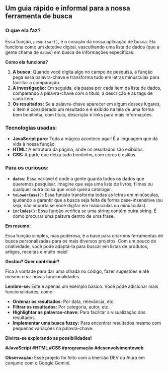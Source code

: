 ## **Um guia rápido e informal para a nossa ferramenta de busca**

### **O que ela faz?**

Essa função, `pesquisar()`, é o coração da nossa aplicação de busca. Ela funciona como um detetive digital, vasculhando uma lista de dados (que a gente chama de `dados`) em busca de informações específicas.

**Como ela funciona?**

1. **A busca:** Quando você digita algo no campo de pesquisa, a função pega essa palavra-chave e transforma tudo em letras minúsculas para facilitar a comparação.
2. **A investigação:** Em seguida, ela passa por cada item da lista de dados, comparando a palavra-chave com o título, a descrição e as tags de cada item.
3. **Os resultados:** Se a palavra-chave aparecer em algum desses lugares, o item é considerado um resultado e é exibido na tela de uma forma bem bonitinha, com título, descrição e links para mais informações.

### **Tecnologias usadas:**

* **JavaScript puro:** Toda a mágica acontece aqui! É a linguagem que dá vida à nossa função.
* **HTML:** A estrutura da página, onde os resultados são exibidos.
* **CSS:** A parte que deixa tudo bonitinho, com cores e estilos.

### **Para os curiosos:**

* **`dados`:** Essa variável é onde a gente guarda todos os dados que queremos pesquisar. Imagine que seja uma lista de livros, filmes ou qualquer outra coisa que você queira catalogar.
* **`toLowerCase()`:** Essa função transforma todas as letras em minúsculas, ajudando a garantir que a busca seja feita de forma case-insensitive (ou seja, não importa se você digitar em maiúsculas ou minúsculas).
* **`includes()`:** Essa função verifica se uma string contém outra string. É como procurar uma palavra dentro de uma frase.

**Em resumo:**

Essa função simples, mas poderosa, é a base para criarmos ferramentas de busca personalizadas para os mais diversos projetos. Com um pouco de criatividade, você pode adaptá-la para buscar em listas de produtos, artigos, receitas e muito mais!

**Gostou? Quer contribuir?**

Fica à vontade para dar uma olhada no código, fazer sugestões e até mesmo criar novas funcionalidades. 

**Lembre-se:** Este é apenas um exemplo básico. Você pode adicionar mais funcionalidades, como:

* **Ordenar os resultados:** Por data, relevância, etc.
* **Filtrar os resultados:** Por categoria, autor, etc.
* **Highlightar as palavras-chave:** Para facilitar a visualização dos resultados.
* **Implementar uma busca fuzzy:** Para encontrar resultados mesmo com pequenas variações na palavra-chave.

**Divirta-se explorando as possibilidades!**

**#JavaScript #HTML #CSS #programação #desenvolvimentoweb**

**Observação:** Esse projeto foi feito com a Imersão DEV da Alura em conjunto com o Google Gemini.